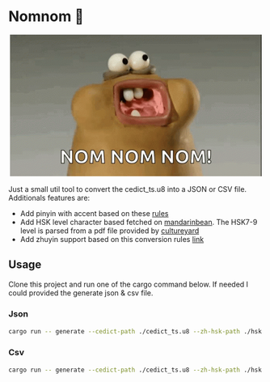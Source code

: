 # Nomnom 🥘

<p align="center">
  <img src="./nomnom.gif" />
</p>

Just a small util tool to convert the cedict_ts.u8 into a JSON or CSV file. Additionals features are:

- Add pinyin with accent based on these [rules](https://web.mit.edu/jinzhang/www/pinyin/spellingrules/index.html#:~:text=(i)%20If%20the%20first%20vowel,letter%20immediately%20following%20the%20medial.&text=(ii)%20If%20the%20first%20vowel,on%20the%20first%20vowel%20letter.&text=(iii)%20If%20the%20tone%20mark,%22%2C%20the%20dot%20is%20omitted.)
- Add HSK level character based fetched on [mandarinbean](https://mandarinbean.com). The HSK7-9 level is parsed from a pdf file provided by [cultureyard](https://www.cultureyard.net/blog/hsk-7-9-vocabulary-list-pdf-free-download)
- Add zhuyin support based on this conversion rules [link](https://www.omniglot.com/chinese/zhuyin.htm)

## Usage

Clone this project and run one of the cargo command below. If needed I could provided the generate json & csv file.

### Json

```sh
cargo run -- generate --cedict-path ./cedict_ts.u8 --zh-hsk-path ./hsk.csv -o ./cedict.json -f json
```

### Csv

```sh
cargo run -- generate --cedict-path ./cedict_ts.u8 --zh-hsk-path ./hsk.csv -o ./cedict.csv -f csv
```
